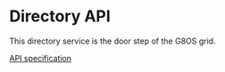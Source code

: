 # Directory API

This directory service is the door step of the G8OS grid.

[API specification](https://rawgit.com/g8os/directory/master/specs/directory.html)
